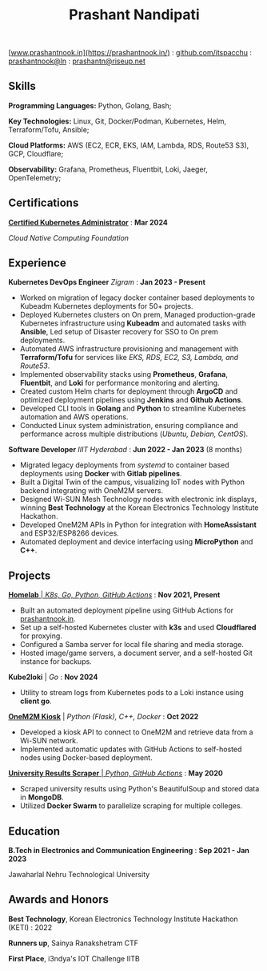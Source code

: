 # <center> Prashant Nandipati

<link rel="stylesheet" href="./css/template_1.css">

<br>

<span class="iconify" data-icon="charm:person"></span> [www.prashantnook.in](https://prashantnook.in/)
  : <span class="iconify" data-icon="tabler:brand-github"></span> [github.com/itspacchu](https://github.com/itspacchu)
  : <span class="iconify" data-icon="tabler:brand-linkedin"></span> [prashantnook@ln](https://www.linkedin.com/in/prashantnook/)
  : <span class="iconify" data-icon="tabler:mail"></span> [prashantn@riseup.net](mailto:prashantn@riseup.net)


## Skills

**Programming Languages:** Python, Golang, Bash;

**Key Technologies:** Linux, Git, Docker/Podman, Kubernetes, Helm, Terraform/Tofu, Ansible;

**Cloud Platforms:** AWS (EC2, ECR, EKS, IAM, Lambda, RDS, Route53 S3), GCP, Cloudflare;

**Observability:** Grafana, Prometheus, Fluentbit, Loki, Jaeger, OpenTelemetry;

## Certifications

[**Certified Kubernetes Administrator**](https://ti-user-certificates.s3.amazonaws.com/e0df7fbf-a057-42af-8a1f-590912be5460/6729fa83-e42c-43d9-8d8c-32d7cbb94be2-nandipati-d-prashant-c982b27a-b880-4599-ace5-9bdad890b99e-certificate.pdf)
  : **Mar 2024**

_Cloud Native Computing Foundation_

## Experience

**Kubernetes DevOps Engineer** _Zigram_
  : **Jan 2023 - Present**
- Worked on migration of legacy docker container based deployments to Kubeadm Kubernetes deployments for 50+ projects.
- Deployed Kubernetes clusters on On prem, Managed production-grade Kubernetes infrastructure using **Kubeadm** and automated tasks with **Ansible**, Led setup of Disaster recovery for SSO to On prem deployments.
- Automated AWS infrastructure provisioning and management with **Terraform/Tofu** for services like *EKS, RDS, EC2, S3, Lambda, and Route53*. 
- Implemented observability stacks using **Prometheus**, **Grafana**, **Fluentbit**, and **Loki** for performance monitoring and alerting.
- Created custom Helm charts for deployment through **ArgoCD** and optimized deployment pipelines using **Jenkins** and **Github Actions**.
- Developed CLI tools in **Golang** and **Python** to streamline Kubernetes automation and AWS operations.
- Conducted Linux system administration, ensuring compliance and performance across multiple distributions (*Ubuntu, Debian, CentOS*).

**Software Developer** _IIIT Hyderabad_
  : **Jun 2022 - Jan 2023** (8 months)

- Migrated legacy deployments from *systemd* to container based deployments using **Docker** with **Gitlab pipelines**.
- Built a Digital Twin of the campus, visualizing IoT nodes with Python backend integrating with OneM2M servers.
- Designed Wi-SUN Mesh Technology nodes with electronic ink displays, winning **Best Technology** at the Korean Electronics Technology Institute Hackathon.
- Developed OneM2M APIs in Python for integration with **HomeAssistant** and ESP32/ESP8266 devices.
- Automated deployment and device interfacing using **MicroPython** and **C++**.

## Projects

[**Homelab** | _K8s, Go, Python, GitHub Actions_](https://prashantnook.in/post/homelab/)
  : **Nov 2021, Present**

- Built an automated deployment pipeline using GitHub Actions for [prashantnook.in](https://prashantnook.in).
- Set up a self-hosted Kubernetes cluster with **k3s** and used **Cloudflared** for proxying.
- Configured a Samba server for local file sharing and media storage.
- Hosted image/game servers, a document server, and a self-hosted Git instance for backups.

**Kube2loki** | _Go_
  : **Nov 2024**

- Utility to stream logs from Kubernetes pods to a Loki instance using **client go**.

[**OneM2M Kiosk**](https://prashantnook.in/post/e-paper-kiosk/) | _Python (Flask), C++, Docker_
  : **Oct 2022**

- Developed a kiosk API to connect to OneM2M and retrieve data from a Wi-SUN network.
- Implemented automatic updates with GitHub Actions to self-hosted nodes using Docker-based deployment.

[**University Results Scraper** | _Python, GitHub Actions_](https://github.com/itspacchu/JNTU-Results)
  : **May 2020**

- Scraped university results using Python's BeautifulSoup and stored data in **MongoDB**.
- Utilized **Docker Swarm** to parallelize scraping for multiple colleges.

## Education

**B.Tech in Electronics and Communication Engineering**
  : **Sep 2021 - Jan 2023**

Jawaharlal Nehru Technological University

## Awards and Honors

**Best Technology**, Korean Electronics Technology Institute Hackathon (KETI)
  : 2022

**Runners up**, Sainya Ranakshetram CTF

**First Place**, i3ndya's IOT Challenge IITB


